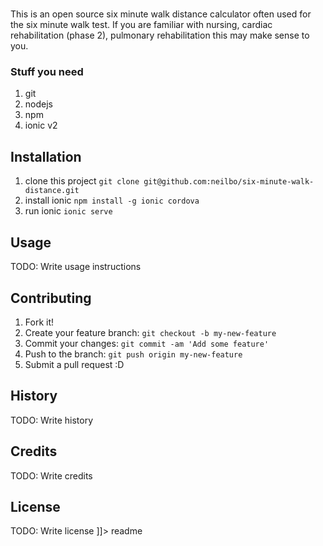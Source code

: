 # 

<snippet>
  <content><![CDATA[
# ${1:Six Minute Walk Distance}

This is an open source six minute walk distance calculator often used for the six minute walk test.
If you are familiar with nursing, cardiac rehabilitation (phase 2), pulmonary rehabilitation this may make sense to you.

### Stuff you need

1. git
2. nodejs
3. npm
4. ionic v2

## Installation

1. clone this project `git clone git@github.com:neilbo/six-minute-walk-distance.git`
2. install ionic `npm install -g ionic cordova`
3. run ionic `ionic serve`


## Usage

TODO: Write usage instructions

## Contributing

1. Fork it!
2. Create your feature branch: `git checkout -b my-new-feature`
3. Commit your changes: `git commit -am 'Add some feature'`
4. Push to the branch: `git push origin my-new-feature`
5. Submit a pull request :D

## History

TODO: Write history

## Credits

TODO: Write credits

## License

TODO: Write license
]]></content>
  <tabTrigger>readme</tabTrigger>
</snippet>
